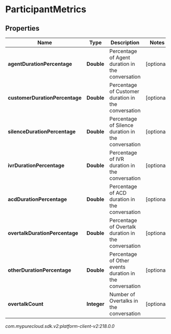 # ParticipantMetrics


## Properties

| Name | Type | Description | Notes |
| ------------ | ------------- | ------------- | ------------- |
| **agentDurationPercentage** | **Double** | Percentage of Agent duration in the conversation |  [optional] |
| **customerDurationPercentage** | **Double** | Percentage of Customer duration in the conversation |  [optional] |
| **silenceDurationPercentage** | **Double** | Percentage of Silence duration in the conversation |  [optional] |
| **ivrDurationPercentage** | **Double** | Percentage of IVR duration in the conversation |  [optional] |
| **acdDurationPercentage** | **Double** | Percentage of ACD duration in the conversation |  [optional] |
| **overtalkDurationPercentage** | **Double** | Percentage of Overtalk duration in the conversation |  [optional] |
| **otherDurationPercentage** | **Double** | Percentage of Other events duration in the conversation |  [optional] |
| **overtalkCount** | **Integer** | Number of Overtalks in the conversation |  [optional] |




_com.mypurecloud.sdk.v2:platform-client-v2:218.0.0_
